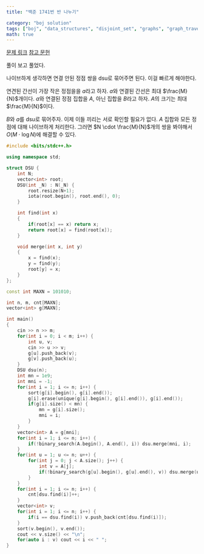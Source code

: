 ```yaml
---
title: "백준 1741번 반 나누기"

category: "boj solution"
tags: ["boj", "data_structures", "disjoint_set", "graphs", "graph_traversal"]
math: true
--- 
```


[문제 링크](https://www.acmicpc.net/problem/1741)
[참고 문헌](https://ps.mjstudio.net/boj-1741)

풀이 보고 풀었다.

나이브하게 생각하면 연결 안된 정점 쌍을 dsu로 묶어주면 된다. 이걸 빠르게 해야한다.

연견된 간선이 가장 작은 정점을을 $a$라고 하자. $a$와 연결된 간선은 최대 $\frac{M}{N}$개이다. $a$와 연결된 정점 집합을 $A$, 아닌 집합을 $B$라고 하자. $A$의 크기는 최대 $\frac{M}{N}$이다.


$B$와 $a$를 dsu로 묶어주자. 이제 이들 끼리는 서로 확인할 필요가 없다. $A$ 집합와 모든 정점에 대해 나이브하게 처리한다. 그러면 $N \cdot \frac{M}{N}$개의 쌍을 봐야해서 $O(M \cdot \log N)$에 해결할 수 있다.


```cpp
#include <bits/stdc++.h>

using namespace std;

struct DSU {
    int N;
    vector<int> root;
    DSU(int _N) : N(_N) {
        root.resize(N+1);
        iota(root.begin(), root.end(), 0);
    }

    int find(int x)
    {
        if(root[x] == x) return x;
        return root[x] = find(root[x]);
    }

    void merge(int x, int y)
    {
        x = find(x);
        y = find(y);
        root[y] = x;
    }
};

const int MAXN = 101010;

int n, m, cnt[MAXN];
vector<int> g[MAXN];

int main()
{
    cin >> n >> m;
    for(int i = 0; i < m; i++) {
        int u, v;
        cin >> u >> v;
        g[u].push_back(v);
        g[v].push_back(u);
    }
    DSU dsu(n);
    int mn = 1e9;
    int mni = -1;
    for(int i = 1; i <= n; i++) {
        sort(g[i].begin(), g[i].end());
        g[i].erase(unique(g[i].begin(), g[i].end()), g[i].end());
        if(g[i].size() < mn) {
            mn = g[i].size();
            mni = i;
        }
    }
    vector<int> A = g[mni];
    for(int i = 1; i <= n; i++) {
        if(!binary_search(A.begin(), A.end(), i)) dsu.merge(mni, i);
    }
    for(int u = 1; u <= n; u++) {
        for(int j = 0; j < A.size(); j++) {
            int v = A[j];
            if(!binary_search(g[u].begin(), g[u].end(), v)) dsu.merge(u, v);
        }
    }
    for(int i = 1; i <= n; i++) {
        cnt[dsu.find(i)]++;
    }
    vector<int> v;
    for(int i = 1; i <= n; i++) {
        if(i == dsu.find(i)) v.push_back(cnt[dsu.find(i)]);
    }
    sort(v.begin(), v.end());
    cout << v.size() << "\n";
    for(auto i : v) cout << i << " ";
}
```